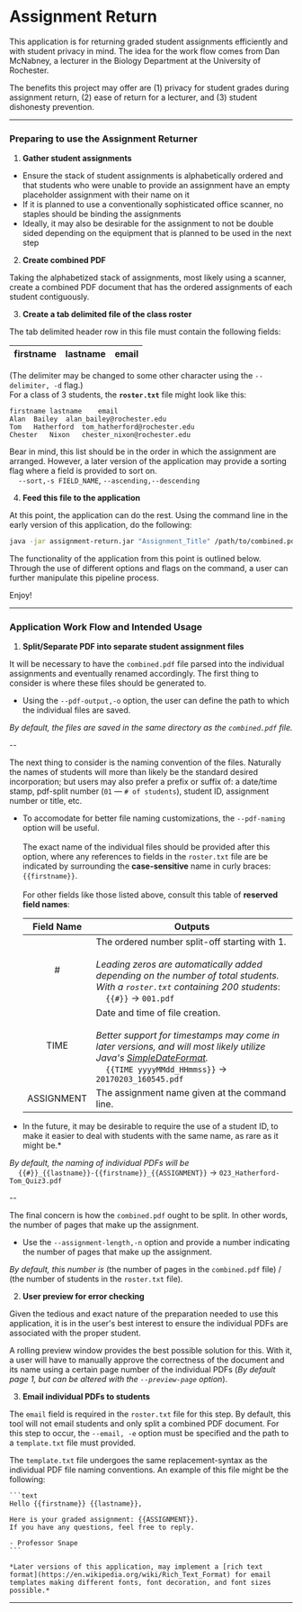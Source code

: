 # Assignment Return

This application is for returning graded student assignments efficiently and with student privacy in mind. The idea for the work flow comes from Dan McNabney, a lecturer in the Biology Department at the University of Rochester.

The benefits this project may offer are (1) privacy for student grades during assignment return, (2) ease of return for a lecturer, and (3) student dishonesty prevention.

---

### Preparing to use the Assignment Returner

1. **Gather student assignments**
  * Ensure the stack of student assignments is alphabetically ordered and that students who were unable to provide an assignment have an empty placeholder assignment with their name on it
  * If it is planned to use a conventionally sophisticated office scanner, no staples should be binding the assignments
  * Ideally, it may also be desirable for the assignment to not be double sided depending on the equipment that is planned to be used in the next step

2. **Create combined PDF**

  Taking the alphabetized stack of assignments, most likely using a scanner, create a combined PDF document that has the ordered assignments of each student contiguously.
  
3. **Create a tab delimited file of the class roster**

  The tab delimited header row in this file must contain the following fields:
  
  | firstname | lastname | email |
  | --------- | -------- | ----- |
  
  (The delimiter may be changed to some other character using the `--delimiter, -d` flag.)<br/>
  For a class of 3 students, the **`roster.txt`** file might look like this:
  
  ```tsv
  firstname	lastname	email
  Alan	Bailey	alan_bailey@rochester.edu
  Tom	Hatherford	tom_hatherford@rochester.edu
  Chester	Nixon	chester_nixon@rochester.edu
  ```
  
  Bear in mind, this list should be in the order in which the assignment are arranged. However, a later version of the application may provide a sorting flag where a field is provided to sort on.<br/>
  &nbsp;&nbsp;&nbsp;&nbsp;`--sort,-s FIELD_NAME`, `--ascending,--descending`
  
4. **Feed this file to the application**

  At this point, the application can do the rest. Using the command line in the early version of this application, do the following:
  ```bash
  java -jar assignment-return.jar "Assignment_Title" /path/to/combined.pdf  /path/to/roster.txt
  ```
  The functionality of the application from this point is outlined below. Through the use of different options and flags on the command, a user can further manipulate this pipeline process.
  
  Enjoy!
  
--- 

### Application Work Flow and Intended Usage

1. **Split/Separate PDF into separate student assignment files**

  It will be necessary to have the `combined.pdf` file parsed into the individual assignments and eventually renamed accordingly. The first thing to consider is where these files should be generated to.
  
  * Using the `--pdf-output,-o` option, the user can define the path to which the individual files are saved.
  
  *By default, the files are saved in the same directory as the `combined.pdf` file.*

  --

  The next thing to consider is the naming convention of the files. Naturally the names of students will more than likely be the standard desired incorporation; but users may also prefer a prefix or suffix of: a date/time stamp, pdf-split number (`01` &mdash; `# of students`), student ID, assignment number or title, etc.

  * To accomodate for better file naming customizations, the `--pdf-naming` option will be useful.<br/><br/>
  The exact name of the individual files should be provided after this option, where any references to fields in the `roster.txt` file are be indicated by surrounding the **case-sensitive** name in curly braces: `{{firstname}}`.<br/><br/>
  For other fields like those listed above, consult this table of **reserved field names**:

    | Field Name | Outputs | 
    | :--------: | ------- |
    | #          | The ordered number split-off starting with 1.<br/><br/>*Leading zeros are automatically added depending on the number of total students. With a `roster.txt` containing 200 students*:<br/>&nbsp;&nbsp;&nbsp;&nbsp;`{{#}}` &rarr; `001.pdf` |
    | TIME | Date and time of file creation.<br/><br/>*Better support for timestamps may come in later versions, and will most likely utilize Java's [SimpleDateFormat](https://docs.oracle.com/javase/8/docs/api/java/text/SimpleDateFormat.html).*<br/>&nbsp;&nbsp;&nbsp;&nbsp;`{{TIME yyyyMMdd_HHmmss}}` &rarr; `20170203_160545.pdf` |
    | ASSIGNMENT | The assignment name given at the command line. |
  * In the future, it may be desirable to require the use of a student ID, to make it easier to deal with students with the same name, as rare as it might be.*

  *By default, the naming of individual PDFs will be*<br/>&nbsp;&nbsp;&nbsp;&nbsp;`{{#}}_{{lastname}}-{{firstname}}_{{ASSIGNMENT}}` &rarr; `023_Hatherford-Tom_Quiz3.pdf`

  --

  The final concern is how the `combined.pdf` ought to be split. In other words, the number of pages that make up the assignment.
  
  * Use the `--assignment-length,-n` option and provide a number indicating the number of pages that make up the assignment.
  
  *By default, this number is* (the number of pages in the `combined.pdf` file) / (the number of students in the `roster.txt` file).

2. **User preview for error checking**

  Given the tedious and exact nature of the preparation needed to use this application, it is in the user's best interest to ensure the individual PDFs are associated with the proper student.
  
  A rolling preview window provides the best possible solution for this. With it, a user will have to manually approve the correctness of the document and its name using a certain page number of the individual PDFs (*By default page 1, but can be altered with the `--preview-page` option*).

3. **Email individual PDFs to students**

  The `email` field is required in the `roster.txt` file for this step. By default, this tool will not email students and only split a combined PDF document. For this step to occur, the `--email, -e` option must be specified and the path to a `template.txt` file must provided.
  
  The `template.txt` file undergoes the same replacement-syntax as the individual PDF file naming conventions. An example of this file might be the following:
  
    ```text
    Hello {{firstname}} {{lastname}},
    
    Here is your graded assignment: {{ASSIGNMENT}}.
    If you have any questions, feel free to reply.
    
    - Professor Snape
    ```

    *Later versions of this application, may implement a [rich text format](https://en.wikipedia.org/wiki/Rich_Text_Format) for email templates making different fonts, font decoration, and font sizes possible.*

---
